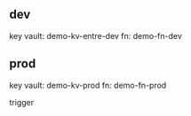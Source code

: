 dev
-
key vault: demo-kv-entre-dev
fn: demo-fn-dev

prod
-
key vault: demo-kv-prod
fn: demo-fn-prod

trigger